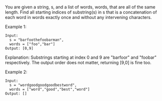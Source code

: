 You are given a string, s, and a list of words, words, that are all of the same length. 
Find all starting indices of substring(s) in s 
that is a concatenation of each word in words exactly once and without any intervening characters.

Example 1:
```
Input:
  s = "barfoothefoobarman",
  words = ["foo","bar"]
Output: [0,9]
```

Explanation: Substrings starting at index 0 and 9 are "barfoor" and "foobar" respectively.
The output order does not matter, returning [9,0] is fine too.

Example 2:
```
Input:
  s = "wordgoodgoodgoodbestword",
  words = ["word","good","best","word"]
Output: []
```
